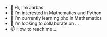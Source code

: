 - 👋 Hi, I’m Jarbas
- 👀 I’m interested in Mathematics and Python
- 🌱 I’m currently learning phd in Mathematics
- 💞️ I’m looking to collaborate on ...
- 📫 How to reach me ...

<!---
J4rb4s/J4rb4s is a ✨ special ✨ repository because its `README.md` (this file) appears on your GitHub profile.
You can click the Preview link to take a look at your changes.
--->
